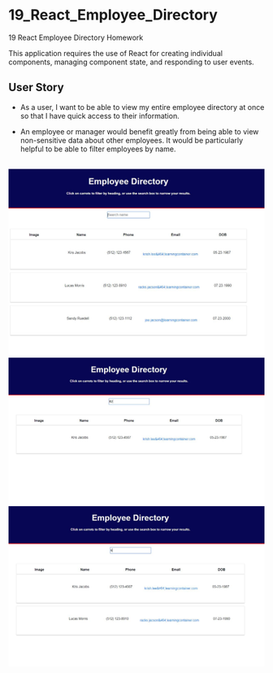 # 19_React_Employee_Directory
19 React Employee Directory Homework

This application requires the use of React for creating individual components, managing component state, and responding to user events.


## User Story

* As a user, I want to be able to view my entire employee directory at once so that I have quick access to their information.

* An employee or manager would benefit greatly from being able to view non-sensitive data about other employees. It would be particularly helpful to be able to filter  employees by name.

<br>
  <img src='./Assets/app1.JPG'>
  <br>
  <img src='./Assets/app2.JPG'>
  <br>
  <img src='./Assets/app3.JPG'>